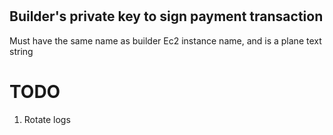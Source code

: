 # 

## Builder's private key to sign payment transaction
Must have the same name as builder Ec2 instance name, and is a plane text string



# TODO
1. Rotate logs